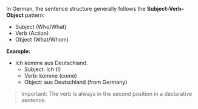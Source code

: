 In German, the sentence structure generally follows the **Subject-Verb-Object** pattern:
* Subject (Who/What)
* Verb (Action)
* Object (What/Whom)

**Example:**
* Ich komme aus Deutschland.
  * Subject: Ich (I)
  * Verb: komme (come)
  * Object: aus Deutschland (from Germany)

> Important: The verb is always in the second position in a declarative sentence.
